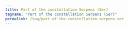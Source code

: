 ```yaml
---
title: Part of the constellation Serpens (Ser)
tagname: "Part of the constellation Serpens (Ser)"
permalink: /tag/part-of-the-constellation-serpens-ser
---
```

